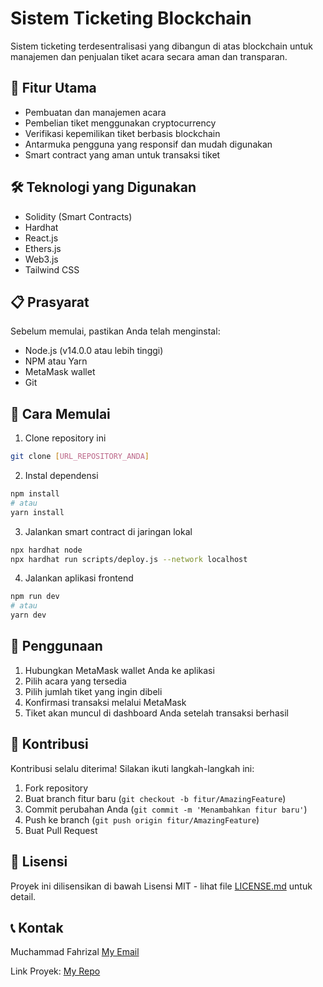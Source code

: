 # Sistem Ticketing Blockchain

Sistem ticketing terdesentralisasi yang dibangun di atas blockchain untuk manajemen dan penjualan tiket acara secara aman dan transparan.

## 🌟 Fitur Utama

- Pembuatan dan manajemen acara
- Pembelian tiket menggunakan cryptocurrency
- Verifikasi kepemilikan tiket berbasis blockchain
- Antarmuka pengguna yang responsif dan mudah digunakan
- Smart contract yang aman untuk transaksi tiket

## 🛠️ Teknologi yang Digunakan

- Solidity (Smart Contracts)
- Hardhat
- React.js
- Ethers.js
- Web3.js
- Tailwind CSS

## 📋 Prasyarat

Sebelum memulai, pastikan Anda telah menginstal:

- Node.js (v14.0.0 atau lebih tinggi)
- NPM atau Yarn
- MetaMask wallet
- Git

## 🚀 Cara Memulai

1. Clone repository ini
```bash
git clone [URL_REPOSITORY_ANDA]
```

2. Instal dependensi
```bash
npm install
# atau
yarn install
```

3. Jalankan smart contract di jaringan lokal
```bash
npx hardhat node
npx hardhat run scripts/deploy.js --network localhost
```

4. Jalankan aplikasi frontend
```bash
npm run dev
# atau
yarn dev
```

## 📝 Penggunaan

1. Hubungkan MetaMask wallet Anda ke aplikasi
2. Pilih acara yang tersedia
3. Pilih jumlah tiket yang ingin dibeli
4. Konfirmasi transaksi melalui MetaMask
5. Tiket akan muncul di dashboard Anda setelah transaksi berhasil

## 🤝 Kontribusi

Kontribusi selalu diterima! Silakan ikuti langkah-langkah ini:

1. Fork repository
2. Buat branch fitur baru (`git checkout -b fitur/AmazingFeature`)
3. Commit perubahan Anda (`git commit -m 'Menambahkan fitur baru'`)
4. Push ke branch (`git push origin fitur/AmazingFeature`)
5. Buat Pull Request

## 📄 Lisensi

Proyek ini dilisensikan di bawah Lisensi MIT - lihat file [LICENSE.md](LICENSE.md) untuk detail.

## 📞 Kontak

Muchammad Fahrizal [My Email](muchamad.fachrizal12@gmail.com)

Link Proyek: [My Repo](https://github.com/Fahrizal0112/Smart_Contract_TIcket_FE)
